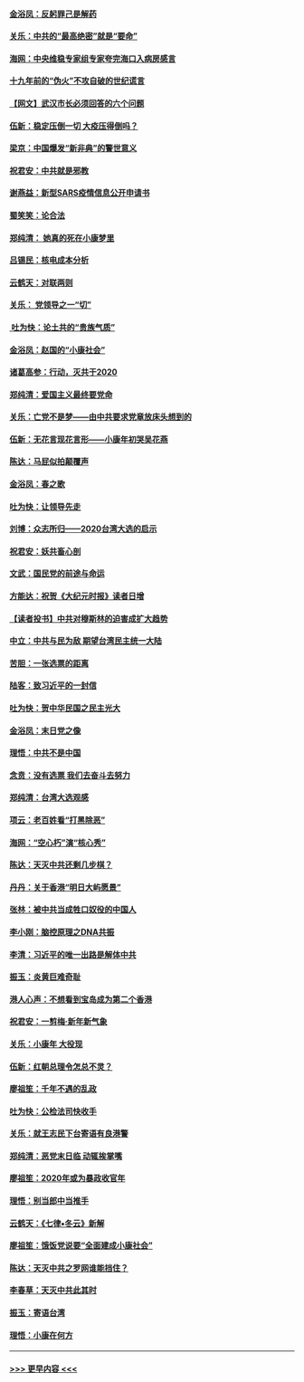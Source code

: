 #### [金浴凤：反躬罪己是解药](../pages/nsc993/n11820280.md?t=01252244) 
#### [关乐：中共的“最高绝密”就是“要命”](../pages/nsc993/n11816946.md?t=01252244) 
#### [海网：中央维稳专家组专家夸完海口入病房感言](../pages/nsc993/n11815138.md?t=01252244) 
#### [十九年前的“伪火”不攻自破的世纪谎言](../pages/nsc993/n11813238.md?t=01252244) 
#### [【网文】武汉市长必须回答的六个问题](../pages/nsc993/n11813848.md?t=01252244) 
#### [伍新：稳定压倒一切 大疫压得倒吗？](../pages/nsc993/n11812634.md?t=01252244) 
#### [梁京：中国爆发“新非典”的警世意义](../pages/nsc993/n11812554.md?t=01252244) 
#### [祝君安：中共就是邪教](../pages/nsc993/n11812431.md?t=01252244) 
#### [谢燕益：新型SARS疫情信息公开申请书](../pages/nsc993/n11808840.md?t=01252244) 
#### [蜀笑笑：论合法](../pages/nsc993/n11808064.md?t=01252244) 
#### [郑纯清： 她真的死在小康梦里](../pages/nsc993/n11806623.md?t=01252244) 
#### [吕锡民：核电成本分析](../pages/nsc993/n11806284.md?t=01252244) 
#### [云鹤天：对联两则](../pages/nsc993/n11805957.md?t=01252244) 
#### [关乐： 党领导之一“切”](../pages/nsc993/n11804505.md?t=01252244) 
#### [ 吐为快：论土共的“贵族气质”](../pages/nsc993/n11804490.md?t=01252244) 
#### [金浴凤：赵国的“小康社会”](../pages/nsc993/n11804452.md?t=01252244) 
#### [诸葛高参：行动，灭共于2020](../pages/nsc993/n11804120.md?t=01252244) 
#### [郑纯清：爱国主义最终要党命](../pages/nsc993/n11802197.md?t=01252244) 
#### [关乐：亡党不是梦——由中共要求党章放床头想到的](../pages/nsc993/n11802156.md?t=01252244) 
#### [伍新：无花言现花言形——小康年初哭吴花燕](../pages/nsc993/n11800044.md?t=01252244) 
#### [陈达：马屁似拍颠覆声](../pages/nsc993/n11800010.md?t=01252244) 
#### [金浴凤：春之歌](../pages/nsc993/n11797687.md?t=01252244) 
#### [吐为快：让领导先走](../pages/nsc993/n11797512.md?t=01252244) 
#### [刘博：众志所归——2020台湾大选的启示](../pages/nsc993/n11796878.md?t=01252244) 
#### [祝君安：妖共畜心剖](../pages/nsc993/n11794273.md?t=01252244) 
#### [文武：国民党的前途与命运](../pages/nsc993/n11794198.md?t=01252244) 
#### [方能达：祝贺《大纪元时报》读者日增](../pages/nsc993/n11793807.md?t=01252244) 
#### [【读者投书】中共对穆斯林的迫害成扩大趋势](../pages/nsc993/n11791371.md?t=01252244) 
#### [中立：中共与民为敌 期望台湾民主统一大陆](../pages/nsc993/n11790392.md?t=01252244) 
#### [苦胆：一张选票的距离](../pages/nsc993/n11788914.md?t=01252244) 
#### [陆客：致习近平的一封信](../pages/nsc993/n11788867.md?t=01252244) 
#### [吐为快：贺中华民国之民主光大](../pages/nsc993/n11788618.md?t=01252244) 
#### [金浴凤：末日党之像](../pages/nsc993/n11787475.md?t=01252244) 
#### [理悟：中共不是中国](../pages/nsc993/n11787463.md?t=01252244) 
#### [念贲：没有选票  我们去奋斗去努力](../pages/nsc993/n11787398.md?t=01252244) 
#### [郑纯清：台湾大选观感](../pages/nsc993/n11786210.md?t=01252244) 
#### [项云：老百姓看“打黑除恶”](../pages/nsc993/n11785398.md?t=01252244) 
#### [海网：“空心朽”演“核心秀”](../pages/nsc993/n11783874.md?t=01252244) 
#### [陈达：天灭中共还剩几步棋？](../pages/nsc993/n11783719.md?t=01252244) 
#### [丹丹：关于香港“明日大屿愿景”](../pages/nsc993/n11783273.md?t=01252244) 
#### [张林：被中共当成牲口奴役的中国人](../pages/nsc993/n11782397.md?t=01252244) 
#### [李小刚：脑控原理之DNA共振](../pages/nsc993/n11780962.md?t=01252244) 
#### [李清：习近平的唯一出路是解体中共](../pages/nsc993/n11780866.md?t=01252244) 
#### [振玉：炎黄巨难奇耻](../pages/nsc993/n11779632.md?t=01252244) 
#### [港人心声：不想看到宝岛成为第二个香港](../pages/nsc993/n11778817.md?t=01252244) 
#### [祝君安：一剪梅‧新年新气象](../pages/nsc993/n11776340.md?t=01252244) 
#### [关乐：小康年 大役现](../pages/nsc993/n11774213.md?t=01252244) 
#### [伍新：红朝总理令怎总不灵？](../pages/nsc993/n11770813.md?t=01252244) 
#### [廖祖笙：千年不遇的乱政](../pages/nsc993/n11770373.md?t=01252244) 
#### [吐为快：公检法司快收手](../pages/nsc993/n11770359.md?t=01252244) 
#### [关乐：就王志民下台寄语有良港警](../pages/nsc993/n11769903.md?t=01252244) 
#### [郑纯清：恶党末日临 动辄挨掌嘴](../pages/nsc993/n11769356.md?t=01252244) 
#### [廖祖笙：2020年或为暴政收官年](../pages/nsc993/n11768216.md?t=01252244) 
#### [理悟：别当郎中当推手](../pages/nsc993/n11768243.md?t=01252244) 
#### [云鹤天：《七律▪冬云》新解](../pages/nsc993/n11768204.md?t=01252244) 
#### [廖祖笙：饿饭党说要“全面建成小康社会”](../pages/nsc993/n11767482.md?t=01252244) 
#### [陈达：天灭中共之罗网谁能挡住？](../pages/nsc993/n11767465.md?t=01252244) 
#### [李春草：天灭中共此其时](../pages/nsc993/n11767452.md?t=01252244) 
#### [振玉：寄语台湾](../pages/nsc993/n11767432.md?t=01252244) 
#### [理悟：小康在何方](../pages/nsc993/n11767394.md?t=01252244) 

----
#### [ >>> 更早内容 <<< ](../indexes/nsc993-earlier.md)
